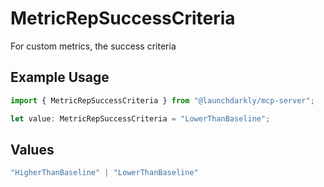 # MetricRepSuccessCriteria

For custom metrics, the success criteria

## Example Usage

```typescript
import { MetricRepSuccessCriteria } from "@launchdarkly/mcp-server";

let value: MetricRepSuccessCriteria = "LowerThanBaseline";
```

## Values

```typescript
"HigherThanBaseline" | "LowerThanBaseline"
```